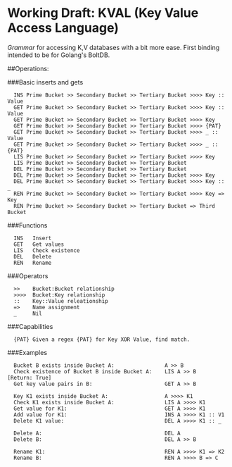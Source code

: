 # Working Draft: KVAL (Key Value Access Language) 

*Grammar* for accessing K,V databases with a bit more ease. First binding intended to be for Golang's BoltDB. 

##Operations:

###Basic inserts and gets

      INS Prime Bucket >> Secondary Bucket >> Tertiary Bucket >>>> Key :: Value
      GET Prime Bucket >> Secondary Bucket >> Tertiary Bucket >>>> Key :: Value
      GET Prime Bucket >> Secondary Bucket >> Tertiary Bucket >>>> Key
      GET Prime Bucket >> Secondary Bucket >> Tertiary Bucket >>>> {PAT}
      GET Prime Bucket >> Secondary Bucket >> Tertiary Bucket >>>> _ :: Value
      GET Prime Bucket >> Secondary Bucket >> Tertiary Bucket >>>> _ :: {PAT}
      LIS Prime Bucket >> Secondary Bucket >> Tertiary Bucket >>>> Key
      LIS Prime Bucket >> Secondary Bucket >> Tertiary Bucket 
      DEL Prime Bucket >> Secondary Bucket >> Tertiary Bucket
      DEL Prime Bucket >> Secondary Bucket >> Tertiary Bucket >>>> Key
      DEL Prime Bucket >> Secondary Bucket >> Tertiary Bucket >>>> Key :: _
      REN Prime Bucket >> Secondary Bucket >> Tertiary Bucket >>>> Key => Key
      REN Prime Bucket >> Secondary Bucket >> Tertiary Bucket => Third Bucket

###Functions

      INS   Insert
      GET   Get values
      LIS   Check existence
      DEL   Delete
      REN   Rename

###Operators

      >>    Bucket:Bucket relationship
      >>>>  Bucket:Key relationship
      ::    Key::Value releationship
      =>    Name assignment
      _     Nil

###Capabilities

      {PAT} Given a regex {PAT} for Key XOR Value, find match.

###Examples

      Bucket B exists inside Bucket A:                A >> B  
      Check existence of Bucket B inside Bucket A:    LIS A >> B              [Return: True]
      Get key value pairs in B:                       GET A >> B
                                        
      Key K1 exists inside Bucket A:                  A >>>> K1
      Check K1 exists inside Bucket A:                LIS A >>>> K1
      Get value for K1:                               GET A >>>> K1
      Add value for K1:                               INS A >>>> K1 :: V1
      Delete K1 value:                                DEL A >>>> K1 :: _
      
      Delete A:                                       DEL A
      Delete B:                                       DEL A >> B
      
      Rename K1:                                      REN A >>>> K1 => K2
      Rename B:                                       REN A >>>> B => C
      
